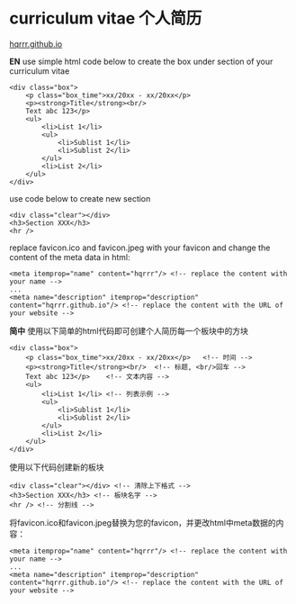 # curriculum vitae 个人简历

[hqrrr.github.io](https://hqrrr.github.io/)

**EN**
use simple html code below to create the box under section of your curriculum vitae
```
<div class="box">
	<p class="box_time">xx/20xx - xx/20xx</p>
	<p><strong>Title</strong><br/>
	Text abc 123</p>
	<ul>
		<li>List 1</li>
		<ul>
			<li>Sublist 1</li>
			<li>Sublist 2</li>
		</ul>
		<li>List 2</li>
	</ul>
</div>
```

use code below to create new section
```
<div class="clear"></div>
<h3>Section XXX</h3>
<hr />
```

replace favicon.ico and favicon.jpeg with your favicon and change the content of the meta data in html:

```
<meta itemprop="name" content="hqrrr"/> <!-- replace the content with your name -->
...
<meta name="description" itemprop="description" content="hqrrr.github.io"/> <!-- replace the content with the URL of your website -->
```

**简中**
使用以下简单的html代码即可创建个人简历每一个板块中的方块
```
<div class="box">
	<p class="box_time">xx/20xx - xx/20xx</p>	<!-- 时间 -->
	<p><strong>Title</strong><br/>	<!-- 标题, <br/>回车 -->
	Text abc 123</p>	<!-- 文本内容 -->
	<ul>
		<li>List 1</li>	<!-- 列表示例 -->
		<ul>
			<li>Sublist 1</li>
			<li>Sublist 2</li>
		</ul>
		<li>List 2</li>
	</ul>
</div>
```

使用以下代码创建新的板块
```
<div class="clear"></div> <!-- 清除上下格式 -->
<h3>Section XXX</h3> <!-- 板块名字 -->
<hr /> <!-- 分割线 -->
```

将favicon.ico和favicon.jpeg替换为您的favicon，并更改html中meta数据的内容：
```
<meta itemprop="name" content="hqrrr"/> <!-- replace the content with your name -->
...
<meta name="description" itemprop="description" content="hqrrr.github.io"/> <!-- replace the content with the URL of your website -->
```
